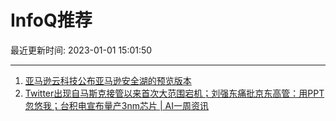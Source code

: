 # InfoQ推荐

最近更新时间: 2023-01-01 15:01:50

--- 
1. [亚马逊云科技公布亚马逊安全湖的预览版本](https://www.infoq.cn/article/qE2ktmffyijphgdTl1mU) 
2. [Twitter出现自马斯克接管以来首次大范围宕机；刘强东痛批京东高管：用PPT忽悠我；台积电宣布量产3nm芯片 | AI一周资讯](https://www.infoq.cn/article/yOLmLqXo1lhj6Fv6AmyO) 
